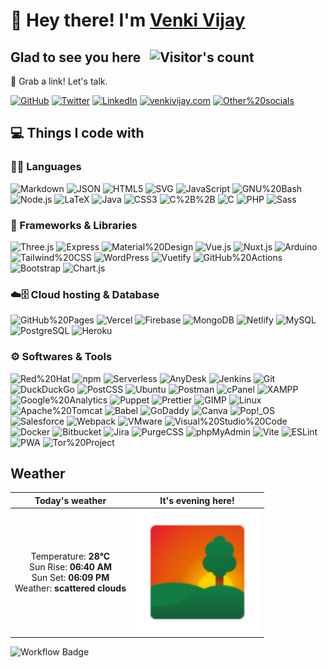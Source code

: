 # 👋 Hey there! I'm [Venki Vijay](https://venkivijay.com)

## Glad to see you here &nbsp; ![Visitor's count](https://visitor-badge.glitch.me/badge?page_id=venkivijay.venkivijay&style=flat-square&color=0088cc)

🔗 Grab a link! Let's talk.

[![GitHub](https://img.shields.io/badge/-GitHub-181717?&style=for-the-badge&logo=github&logoColor=white)](https://github.com/venkivijay)
[![Twitter](https://img.shields.io/badge/-Twitter-1DA1F2?&style=for-the-badge&logo=twitter&logoColor=white)](https://twitter.com/venkivijay_)
[![LinkedIn](https://img.shields.io/badge/-LinkedIn-0A66C2?&style=for-the-badge&logo=linkedin&logoColor=white)](https://linkedin.com/in/venkivijay)
[![venkivijay.com](https://img.shields.io/badge/-venkivijay.com-4285F4?&style=for-the-badge&logo=googlechrome&logoColor=white)](https://venkivijay.com)
[![Other%20socials](https://img.shields.io/badge/-Other%20socials-4285F4?&style=for-the-badge&logo=googlechrome&logoColor=white)](https://links.venkivijay.com)

## 💻 Things I code with

### 👨‍💻 Languages

![Markdown](https://img.shields.io/badge/-Markdown-000000?style=flat-plastic&logo=markdown&logoColor=white)
![JSON](https://img.shields.io/badge/-JSON-000000?style=flat-plastic&logo=json&logoColor=white)
![HTML5](https://img.shields.io/badge/-HTML5-E34F26?style=flat-plastic&logo=html5&logoColor=white)
![SVG](https://img.shields.io/badge/-SVG-FFB13B?style=flat-plastic&logo=svg&logoColor=white)
![JavaScript](https://img.shields.io/badge/-JavaScript-F7DF1E?style=flat-plastic&logo=javascript&logoColor=white)
![GNU%20Bash](https://img.shields.io/badge/-GNU%20Bash-4EAA25?style=flat-plastic&logo=gnubash&logoColor=white)
![Node.js](https://img.shields.io/badge/-Node.js-339933?style=flat-plastic&logo=nodedotjs&logoColor=white)
![LaTeX](https://img.shields.io/badge/-LaTeX-008080?style=flat-plastic&logo=latex&logoColor=white)
![Java](https://img.shields.io/badge/-Java-007396?style=flat-plastic&logo=java&logoColor=white)
![CSS3](https://img.shields.io/badge/-CSS3-1572B6?style=flat-plastic&logo=css3&logoColor=white)
![C%2B%2B](https://img.shields.io/badge/-C%2B%2B-00599C?style=flat-plastic&logo=cplusplus&logoColor=white)
![C](https://img.shields.io/badge/-C-A8B9CC?style=flat-plastic&logo=c&logoColor=white)
![PHP](https://img.shields.io/badge/-PHP-777BB4?style=flat-plastic&logo=php&logoColor=white)
![Sass](https://img.shields.io/badge/-Sass-CC6699?style=flat-plastic&logo=sass&logoColor=white)

### 🧰 Frameworks & Libraries

![Three.js](https://img.shields.io/badge/-Three.js-000000?style=flat-plastic&logo=threedotjs&logoColor=white)
![Express](https://img.shields.io/badge/-Express-000000?style=flat-plastic&logo=express&logoColor=white)
![Material%20Design](https://img.shields.io/badge/-Material%20Design-757575?style=flat-plastic&logo=materialdesign&logoColor=white)
![Vue.js](https://img.shields.io/badge/-Vue.js-4FC08D?style=flat-plastic&logo=vuedotjs&logoColor=white)
![Nuxt.js](https://img.shields.io/badge/-Nuxt.js-00DC82?style=flat-plastic&logo=nuxtdotjs&logoColor=white)
![Arduino](https://img.shields.io/badge/-Arduino-00979D?style=flat-plastic&logo=arduino&logoColor=white)
![Tailwind%20CSS](https://img.shields.io/badge/-Tailwind%20CSS-06B6D4?style=flat-plastic&logo=tailwindcss&logoColor=white)
![WordPress](https://img.shields.io/badge/-WordPress-21759B?style=flat-plastic&logo=wordpress&logoColor=white)
![Vuetify](https://img.shields.io/badge/-Vuetify-1867C0?style=flat-plastic&logo=vuetify&logoColor=white)
![GitHub%20Actions](https://img.shields.io/badge/-GitHub%20Actions-2088FF?style=flat-plastic&logo=githubactions&logoColor=white)
![Bootstrap](https://img.shields.io/badge/-Bootstrap-7952B3?style=flat-plastic&logo=bootstrap&logoColor=white)
![Chart.js](https://img.shields.io/badge/-Chart.js-FF6384?style=flat-plastic&logo=chartdotjs&logoColor=white)

### ☁️🗄️ Cloud hosting & Database

![GitHub%20Pages](https://img.shields.io/badge/-GitHub%20Pages-222222?style=flat-plastic&logo=githubpages&logoColor=white)
![Vercel](https://img.shields.io/badge/-Vercel-000000?style=flat-plastic&logo=vercel&logoColor=white)
![Firebase](https://img.shields.io/badge/-Firebase-FFCA28?style=flat-plastic&logo=firebase&logoColor=white)
![MongoDB](https://img.shields.io/badge/-MongoDB-47A248?style=flat-plastic&logo=mongodb&logoColor=white)
![Netlify](https://img.shields.io/badge/-Netlify-00C7B7?style=flat-plastic&logo=netlify&logoColor=white)
![MySQL](https://img.shields.io/badge/-MySQL-4479A1?style=flat-plastic&logo=mysql&logoColor=white)
![PostgreSQL](https://img.shields.io/badge/-PostgreSQL-4169E1?style=flat-plastic&logo=postgresql&logoColor=white)
![Heroku](https://img.shields.io/badge/-Heroku-430098?style=flat-plastic&logo=heroku&logoColor=white)

### ⚙️ Softwares & Tools

![Red%20Hat](https://img.shields.io/badge/-Red%20Hat-EE0000?style=flat-plastic&logo=redhat&logoColor=white)
![npm](https://img.shields.io/badge/-npm-CB3837?style=flat-plastic&logo=npm&logoColor=white)
![Serverless](https://img.shields.io/badge/-Serverless-FD5750?style=flat-plastic&logo=serverless&logoColor=white)
![AnyDesk](https://img.shields.io/badge/-AnyDesk-EF443B?style=flat-plastic&logo=anydesk&logoColor=white)
![Jenkins](https://img.shields.io/badge/-Jenkins-D24939?style=flat-plastic&logo=jenkins&logoColor=white)
![Git](https://img.shields.io/badge/-Git-F05032?style=flat-plastic&logo=git&logoColor=white)
![DuckDuckGo](https://img.shields.io/badge/-DuckDuckGo-DE5833?style=flat-plastic&logo=duckduckgo&logoColor=white)
![PostCSS](https://img.shields.io/badge/-PostCSS-DD3A0A?style=flat-plastic&logo=postcss&logoColor=white)
![Ubuntu](https://img.shields.io/badge/-Ubuntu-E95420?style=flat-plastic&logo=ubuntu&logoColor=white)
![Postman](https://img.shields.io/badge/-Postman-FF6C37?style=flat-plastic&logo=postman&logoColor=white)
![cPanel](https://img.shields.io/badge/-cPanel-FF6C2C?style=flat-plastic&logo=cpanel&logoColor=white)
![XAMPP](https://img.shields.io/badge/-XAMPP-FB7A24?style=flat-plastic&logo=xampp&logoColor=white)
![Google%20Analytics](https://img.shields.io/badge/-Google%20Analytics-E37400?style=flat-plastic&logo=googleanalytics&logoColor=white)
![Puppet](https://img.shields.io/badge/-Puppet-FFAE1A?style=flat-plastic&logo=puppet&logoColor=white)
![Prettier](https://img.shields.io/badge/-Prettier-F7B93E?style=flat-plastic&logo=prettier&logoColor=white)
![GIMP](https://img.shields.io/badge/-GIMP-5C5543?style=flat-plastic&logo=gimp&logoColor=white)
![Linux](https://img.shields.io/badge/-Linux-FCC624?style=flat-plastic&logo=linux&logoColor=white)
![Apache%20Tomcat](https://img.shields.io/badge/-Apache%20Tomcat-F8DC75?style=flat-plastic&logo=apachetomcat&logoColor=white)
![Babel](https://img.shields.io/badge/-Babel-F9DC3E?style=flat-plastic&logo=babel&logoColor=white)
![GoDaddy](https://img.shields.io/badge/-GoDaddy-1BDBDB?style=flat-plastic&logo=godaddy&logoColor=white)
![Canva](https://img.shields.io/badge/-Canva-00C4CC?style=flat-plastic&logo=canva&logoColor=white)
![Pop!_OS](https://img.shields.io/badge/-Pop!_OS-48B9C7?style=flat-plastic&logo=popos&logoColor=white)
![Salesforce](https://img.shields.io/badge/-Salesforce-00A1E0?style=flat-plastic&logo=salesforce&logoColor=white)
![Webpack](https://img.shields.io/badge/-Webpack-8DD6F9?style=flat-plastic&logo=webpack&logoColor=white)
![VMware](https://img.shields.io/badge/-VMware-607078?style=flat-plastic&logo=vmware&logoColor=white)
![Visual%20Studio%20Code](https://img.shields.io/badge/-Visual%20Studio%20Code-007ACC?style=flat-plastic&logo=visualstudiocode&logoColor=white)
![Docker](https://img.shields.io/badge/-Docker-2496ED?style=flat-plastic&logo=docker&logoColor=white)
![Bitbucket](https://img.shields.io/badge/-Bitbucket-0052CC?style=flat-plastic&logo=bitbucket&logoColor=white)
![Jira](https://img.shields.io/badge/-Jira-0052CC?style=flat-plastic&logo=jira&logoColor=white)
![PurgeCSS](https://img.shields.io/badge/-PurgeCSS-14161A?style=flat-plastic&logo=purgecss&logoColor=white)
![phpMyAdmin](https://img.shields.io/badge/-phpMyAdmin-6C78AF?style=flat-plastic&logo=phpmyadmin&logoColor=white)
![Vite](https://img.shields.io/badge/-Vite-646CFF?style=flat-plastic&logo=vite&logoColor=white)
![ESLint](https://img.shields.io/badge/-ESLint-4B32C3?style=flat-plastic&logo=eslint&logoColor=white)
![PWA](https://img.shields.io/badge/-PWA-5A0FC8?style=flat-plastic&logo=pwa&logoColor=white)
![Tor%20Project](https://img.shields.io/badge/-Tor%20Project-7E4798?style=flat-plastic&logo=torproject&logoColor=white)

## Weather

|  Today's weather | It's evening here!  |
|:---:|:---:|
| Temperature: <b>28&#176;C</b><br> Sun Rise: <b>06:40 AM</b><br> Sun Set: <b>06:09 PM</b><br> Weather: <b>scattered clouds</b> | <img align="left" alt="It's evening here!" width="200px" height="200px" src="./assets/evening.svg" />   |

![Workflow Badge](https://github.com/venkivijay/venkivijay/actions/workflows/main.yaml/badge.svg)
